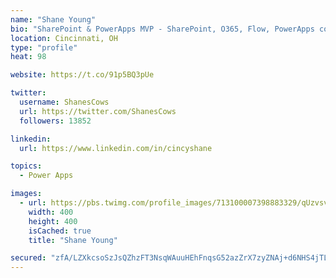 ```yaml
---
name: "Shane Young"
bio: "SharePoint & PowerApps MVP - SharePoint, O365, Flow, PowerApps consulting? @PowerApps911 | Pure Snark? You found it."
location: Cincinnati, OH
type: "profile"
heat: 98

website: https://t.co/91p5BQ3pUe

twitter:
  username: ShanesCows
  url: https://twitter.com/ShanesCows
  followers: 13852

linkedin:
  url: https://www.linkedin.com/in/cincyshane

topics:
  - Power Apps

images:
  - url: https://pbs.twimg.com/profile_images/713100007398883329/qUzvsvQ3_400x400.jpg
    width: 400
    height: 400
    isCached: true
    title: "Shane Young"

secured: "zfA/LZXkcsoSzJsQZhzFT3NsqWAuuHEhFnqsG52azZrX7zyZNAj+d6NHS4jTL4+g6rUTvFeR+AO+z+NKMu/fODX2YLEaTcYqx25CrmYSCKx5KyOH2nBQKrcc+xh/Tdoh1CH5/dI8b4wbb24bfZTPBT7O6LshXjuKx7sXUwJqh7/6QR/hssEtgiugO/n3xvgqN8BuWVUn28Cizav/6w8BHWEN2nyKRJhGpdWlFAhBIpuaDuia3P7WkSs36jHr9+vNcAQ2U8SV68hV+NYmDnnudod8sFf9iacLnu0v0Up0OkzOqk+fbz/wfcYqpbl6qRovgdlVcw60AfXcHY6MNrmMoF0R/NmRljvh9KnXOORbjvTh17Cmo64/yvKe1I2htEjLsBw7kGciWBVdIRL3BFcAgfMkgK88D+FDB6npjIvq1iA=;b5HqP+Vj5IdVfGOGBN//lA=="
---
```


